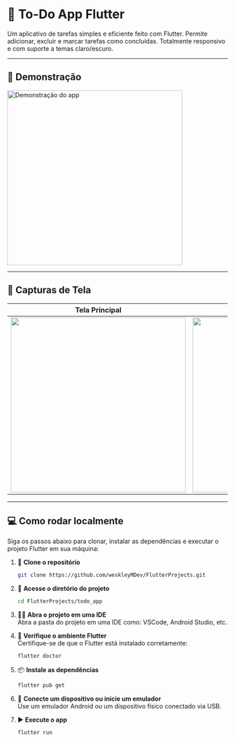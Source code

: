 # 📝 To-Do App Flutter

Um aplicativo de tarefas simples e eficiente feito com Flutter. Permite adicionar, excluir e marcar tarefas como concluídas. Totalmente responsivo e com suporte a temas claro/escuro.

---

## 🎥 Demonstração

<p align="left">
  <img src="https://github.com/user-attachments/assets/bc9603d5-a99b-48cf-8e9d-e8e52d7b7af8" alt="Demonstração do app" height="400"/>
</p>

---

## 📸 Capturas de Tela

| Tela Principal | Excluir Tarefa |
|----------------|------------------|
| <img src="https://drive.google.com/uc?export=view&id=1-Fwuifxacs_CiWsDPgZTxKHnDdULMD84" height="400" /> | <img src="https://drive.google.com/uc?export=view&id=1-AnXmzBTOn33aini0jwoUT4bPEmfXeQe" height="400" /> |

---

## 💻 Como rodar localmente  

Siga os passos abaixo para clonar, instalar as dependências e executar o projeto Flutter em sua máquina:

1. 🧱 **Clone o repositório**  
   ```bash
   git clone https://github.com/weskleyMDev/FlutterProjects.git

2. 📂 **Acesse o diretório do projeto**  
   ```bash
   cd FlutterProjects/todo_app

3. 🧑‍💻 **Abra o projeto em uma IDE**  
   Abra a pasta do projeto em uma IDE como: VSCode, Android Studio, etc.

5. 🧪 **Verifique o ambiente Flutter**  
   Certifique-se de que o Flutter está instalado corretamente:
   ```bash
   flutter doctor

6. 📦 **Instale as dependências**  
   ```bash
   flutter pub get

7. 📱 **Conecte um dispositivo ou inicie um emulador**  
   Use um emulador Android ou um dispositivo físico conectado via USB.

8. ▶️ **Execute o app**  
   ```bash
   flutter run
